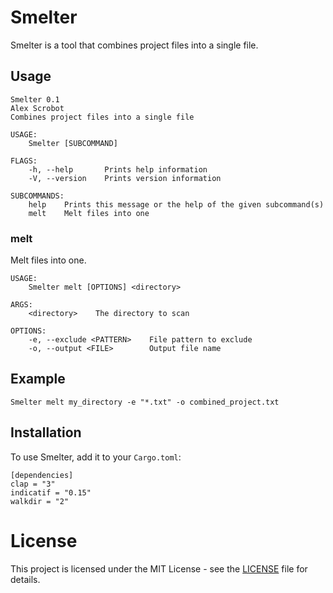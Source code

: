 # Smelter

Smelter is a tool that combines project files into a single file.

## Usage

```
Smelter 0.1
Alex Scrobot
Combines project files into a single file

USAGE:
    Smelter [SUBCOMMAND]

FLAGS:
    -h, --help       Prints help information
    -V, --version    Prints version information

SUBCOMMANDS:
    help    Prints this message or the help of the given subcommand(s)
    melt    Melt files into one
```

### melt

Melt files into one.

```
USAGE:
    Smelter melt [OPTIONS] <directory>

ARGS:
    <directory>    The directory to scan

OPTIONS:
    -e, --exclude <PATTERN>    File pattern to exclude
    -o, --output <FILE>        Output file name
```

## Example

```
Smelter melt my_directory -e "*.txt" -o combined_project.txt
```

## Installation

To use Smelter, add it to your `Cargo.toml`:

```
[dependencies]
clap = "3"
indicatif = "0.15"
walkdir = "2"
```

# License

This project is licensed under the MIT License - see the [LICENSE](LICENSE) file for details.